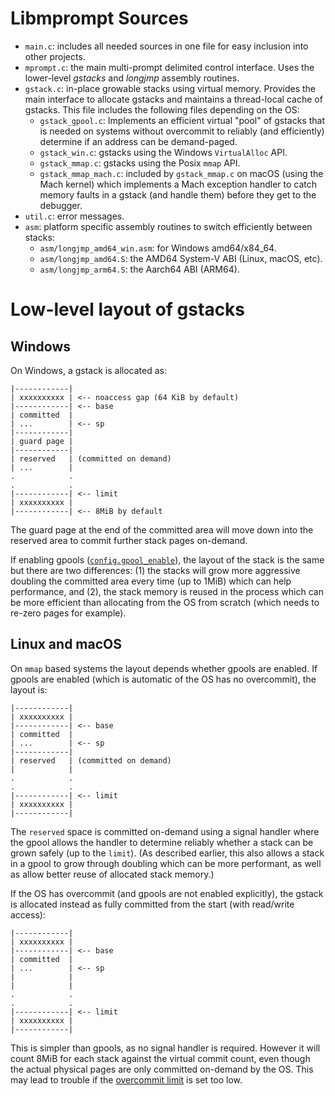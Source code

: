 # Libmprompt Sources

- `main.c`: includes all needed sources in one file for easy inclusion into other projects.
- `mprompt.c`: the main multi-prompt delimited control interface. Uses the lower-level
   _gstacks_ and _longjmp_ assembly routines.
- `gstack.c`: in-place growable stacks using virtual memory. Provides the main interface
  to allocate gstacks and maintains a thread-local cache of gstacks.
  This file includes the  following files depending on the OS:
   - `gstack_gpool.c`: Implements an efficient virtual "pool" of gstacks that is needed
      on systems without overcommit to reliably (and efficiently) determine if an address can be 
      demand-paged.
   - `gstack_win.c`: gstacks using the Windows `VirtualAlloc` API.
   - `gstack_mmap.c`: gstacks using the Posix `mmap` API.
   - `gstack_mmap_mach.c`: included by `gstack_mmap.c` on macOS (using the Mach kernel) which
      implements a Mach exception handler to catch memory faults in a gstack (and handle them)
      before they get to the debugger.
- `util.c`: error messages.
- `asm`: platform specific assembly routines to switch efficiently between stacks:
   - `asm/longjmp_amd64_win.asm`: for Windows amd64/x84_64.
   - `asm/longjmp_amd64.S`: the AMD64 System-V ABI (Linux, macOS, etc).
   - `asm/longjmp_arm64.S`: the Aarch64 ABI (ARM64).


# Low-level layout of gstacks

## Windows

On Windows, a gstack is allocated as:

```ioke
|------------|
| xxxxxxxxxx | <-- noaccess gap (64 KiB by default)
|------------| <-- base
| committed  |
| ...        | <-- sp
|------------|
| guard page |
|------------|
| reserved   | (committed on demand)
| ...        |
.            .
.            .
|------------| <-- limit 
| xxxxxxxxxx | 
|------------| <-- 8MiB by default
```
The guard page at the end of the committed area will
move down into the reserved area to commit further stack pages on-demand. 

If enabling gpools ([`config.gpool_enable`](test/main.c#L28)), the layout 
of the stack is the same but there are two differences: (1) the stacks will 
grow more aggressive doubling the committed area every time (up to 1MiB) which 
can help performance, and (2), the stack memory is reused in the process which 
can be more efficient than allocating from the OS from scratch (which needs to 
re-zero pages for example).

## Linux and macOS

On `mmap` based systems the layout depends whether gpools
are enabled. If gpools are enabled (which is automatic of the
OS has no overcommit), the layout is:

```ioke
|------------|
| xxxxxxxxxx |
|------------| <-- base
| committed  |
| ...        | <-- sp
|------------|
| reserved   | (committed on demand)
|            |
.            .
.            .
|------------| <-- limit
| xxxxxxxxxx |
|------------|
```

The `reserved` space is committed on-demand using a signal
handler where the gpool allows the handler to determine
reliably whether a stack can be grown safely (up to the `limit`). 
(As described earlier, this also allows a stack in a gpool to 
grow through doubling which can be more performant, as well as 
allow better reuse of allocated stack memory.)

If the OS has overcommit (and gpools are not enabled explicitly),
the gstack is allocated instead as fully committed from the start
(with read/write access):


```ioke
|------------|
| xxxxxxxxxx |
|------------| <-- base
| committed  |
| ...        | <-- sp
|            |
|            |
.            .
.            .
|------------| <-- limit
| xxxxxxxxxx |
|------------|
```

This is simpler than gpools, as no signal handler is required.
However it will count 8MiB for each stack against the virtual commit count,
even though the actual physical pages are only committed on-demand
by the OS. This may lead to trouble if 
the [overcommit limit](https://www.kernel.org/doc/Documentation/vm/overcommit-accounting) 
is set too low.

   